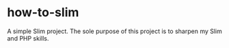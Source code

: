how-to-slim
===========

A simple Slim project. The sole purpose of this project is to sharpen my Slim and PHP skills.
